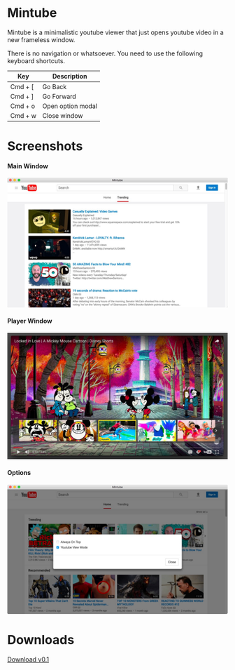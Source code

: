 # Mintube

Mintube is a minimalistic youtube viewer that just opens youtube video in a new frameless window.

There is no navigation or whatsoever. You need to use the following keyboard shortcuts.

| Key | Description |
|--------|--------|
| Cmd + [| Go Back   |
| Cmd + ]| Go Forward |
| Cmd + o | Open option modal|
| Cmd + w | Close window|

# Screenshots

#### Main Window
![](./screenshots/main.jpg)

#### Player Window
![](./screenshots/new-window.jpg)

#### Options 
![](./screenshots/option.jpg)

# Downloads

[Download v0.1](https://github.com/moon0326/Mintube/releases/download/0.1/mintube.zip)
